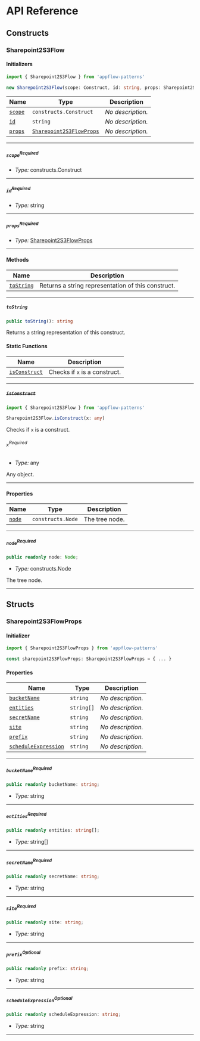 # API Reference <a name="API Reference" id="api-reference"></a>

## Constructs <a name="Constructs" id="Constructs"></a>

### Sharepoint2S3Flow <a name="Sharepoint2S3Flow" id="appflow-patterns.Sharepoint2S3Flow"></a>

#### Initializers <a name="Initializers" id="appflow-patterns.Sharepoint2S3Flow.Initializer"></a>

```typescript
import { Sharepoint2S3Flow } from 'appflow-patterns'

new Sharepoint2S3Flow(scope: Construct, id: string, props: Sharepoint2S3FlowProps)
```

| **Name** | **Type** | **Description** |
| --- | --- | --- |
| <code><a href="#appflow-patterns.Sharepoint2S3Flow.Initializer.parameter.scope">scope</a></code> | <code>constructs.Construct</code> | *No description.* |
| <code><a href="#appflow-patterns.Sharepoint2S3Flow.Initializer.parameter.id">id</a></code> | <code>string</code> | *No description.* |
| <code><a href="#appflow-patterns.Sharepoint2S3Flow.Initializer.parameter.props">props</a></code> | <code><a href="#appflow-patterns.Sharepoint2S3FlowProps">Sharepoint2S3FlowProps</a></code> | *No description.* |

---

##### `scope`<sup>Required</sup> <a name="scope" id="appflow-patterns.Sharepoint2S3Flow.Initializer.parameter.scope"></a>

- *Type:* constructs.Construct

---

##### `id`<sup>Required</sup> <a name="id" id="appflow-patterns.Sharepoint2S3Flow.Initializer.parameter.id"></a>

- *Type:* string

---

##### `props`<sup>Required</sup> <a name="props" id="appflow-patterns.Sharepoint2S3Flow.Initializer.parameter.props"></a>

- *Type:* <a href="#appflow-patterns.Sharepoint2S3FlowProps">Sharepoint2S3FlowProps</a>

---

#### Methods <a name="Methods" id="Methods"></a>

| **Name** | **Description** |
| --- | --- |
| <code><a href="#appflow-patterns.Sharepoint2S3Flow.toString">toString</a></code> | Returns a string representation of this construct. |

---

##### `toString` <a name="toString" id="appflow-patterns.Sharepoint2S3Flow.toString"></a>

```typescript
public toString(): string
```

Returns a string representation of this construct.

#### Static Functions <a name="Static Functions" id="Static Functions"></a>

| **Name** | **Description** |
| --- | --- |
| <code><a href="#appflow-patterns.Sharepoint2S3Flow.isConstruct">isConstruct</a></code> | Checks if `x` is a construct. |

---

##### ~~`isConstruct`~~ <a name="isConstruct" id="appflow-patterns.Sharepoint2S3Flow.isConstruct"></a>

```typescript
import { Sharepoint2S3Flow } from 'appflow-patterns'

Sharepoint2S3Flow.isConstruct(x: any)
```

Checks if `x` is a construct.

###### `x`<sup>Required</sup> <a name="x" id="appflow-patterns.Sharepoint2S3Flow.isConstruct.parameter.x"></a>

- *Type:* any

Any object.

---

#### Properties <a name="Properties" id="Properties"></a>

| **Name** | **Type** | **Description** |
| --- | --- | --- |
| <code><a href="#appflow-patterns.Sharepoint2S3Flow.property.node">node</a></code> | <code>constructs.Node</code> | The tree node. |

---

##### `node`<sup>Required</sup> <a name="node" id="appflow-patterns.Sharepoint2S3Flow.property.node"></a>

```typescript
public readonly node: Node;
```

- *Type:* constructs.Node

The tree node.

---


## Structs <a name="Structs" id="Structs"></a>

### Sharepoint2S3FlowProps <a name="Sharepoint2S3FlowProps" id="appflow-patterns.Sharepoint2S3FlowProps"></a>

#### Initializer <a name="Initializer" id="appflow-patterns.Sharepoint2S3FlowProps.Initializer"></a>

```typescript
import { Sharepoint2S3FlowProps } from 'appflow-patterns'

const sharepoint2S3FlowProps: Sharepoint2S3FlowProps = { ... }
```

#### Properties <a name="Properties" id="Properties"></a>

| **Name** | **Type** | **Description** |
| --- | --- | --- |
| <code><a href="#appflow-patterns.Sharepoint2S3FlowProps.property.bucketName">bucketName</a></code> | <code>string</code> | *No description.* |
| <code><a href="#appflow-patterns.Sharepoint2S3FlowProps.property.entities">entities</a></code> | <code>string[]</code> | *No description.* |
| <code><a href="#appflow-patterns.Sharepoint2S3FlowProps.property.secretName">secretName</a></code> | <code>string</code> | *No description.* |
| <code><a href="#appflow-patterns.Sharepoint2S3FlowProps.property.site">site</a></code> | <code>string</code> | *No description.* |
| <code><a href="#appflow-patterns.Sharepoint2S3FlowProps.property.prefix">prefix</a></code> | <code>string</code> | *No description.* |
| <code><a href="#appflow-patterns.Sharepoint2S3FlowProps.property.scheduleExpression">scheduleExpression</a></code> | <code>string</code> | *No description.* |

---

##### `bucketName`<sup>Required</sup> <a name="bucketName" id="appflow-patterns.Sharepoint2S3FlowProps.property.bucketName"></a>

```typescript
public readonly bucketName: string;
```

- *Type:* string

---

##### `entities`<sup>Required</sup> <a name="entities" id="appflow-patterns.Sharepoint2S3FlowProps.property.entities"></a>

```typescript
public readonly entities: string[];
```

- *Type:* string[]

---

##### `secretName`<sup>Required</sup> <a name="secretName" id="appflow-patterns.Sharepoint2S3FlowProps.property.secretName"></a>

```typescript
public readonly secretName: string;
```

- *Type:* string

---

##### `site`<sup>Required</sup> <a name="site" id="appflow-patterns.Sharepoint2S3FlowProps.property.site"></a>

```typescript
public readonly site: string;
```

- *Type:* string

---

##### `prefix`<sup>Optional</sup> <a name="prefix" id="appflow-patterns.Sharepoint2S3FlowProps.property.prefix"></a>

```typescript
public readonly prefix: string;
```

- *Type:* string

---

##### `scheduleExpression`<sup>Optional</sup> <a name="scheduleExpression" id="appflow-patterns.Sharepoint2S3FlowProps.property.scheduleExpression"></a>

```typescript
public readonly scheduleExpression: string;
```

- *Type:* string

---



